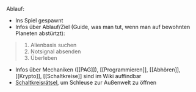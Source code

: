 Ablauf:
* Ins Spiel gespawnt
* Infos über Ablauf/Ziel (Guide, was man tut, wenn man auf bewohnten Planeten abstürtzt):
>1. Alienbasis suchen
>2. Notsignal absenden
>3. Überleben
* Infos über Mechaniken ([[PAG]]), [[Programmieren]], [[Abhören]], [[Krypto]], [[Schaltkreise]] sind im Wiki auffindbar
* [Schaltkreisrätsel](Schaltkreis.md), um Schleuse zur Außenwelt zu öffnen